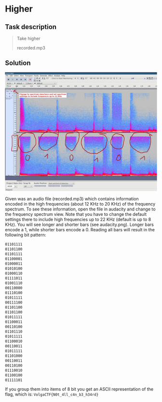 Higher
======

Task description
----------------

> Take higher
>
> recorded.mp3


Solution
--------

![Audacity screenshot](audacity.png)

Given was an audio file (recorded.mp3) which contains information encoded in
the high frequencies (about 12 KHz to 20 KHz) of the frequency spectrum. To
see these information, open the file in audacity and change to the frequency
spectrum view. Note that you have to change the default settings there to
include high frequencies up to 22 KHz (default is up to 8 KHz). You will see
longer and shorter bars (see audacity.png). Longer bars encode a 1, while
shorter bars encode a 0. Reading all bars will result in the following bit
pattern:

    01101111
    01101100
    01101111
    01100001
    01000011
    01010100
    01000110
    01111011
    01001110
    00110000
    01110100
    01011111
    00111100
    01101100
    01101100
    01011111
    01100011
    00110100
    01101110
    01011111
    01100010
    00110011
    01011111
    01101000
    00110011
    00110100
    01110010
    01100100
    01111101

If you group them into items of 8 bit you get an ASCII representation of the
flag, which is: `VolgaCTF{N0t_4ll_c4n_b3_h34rd}`
